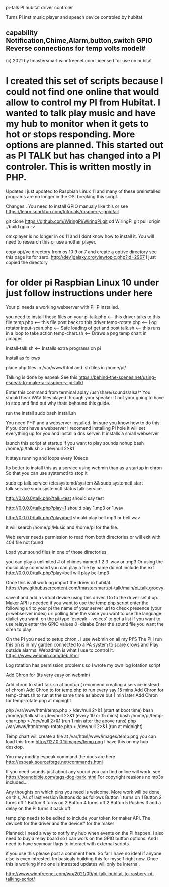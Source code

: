 pi-talk 
PI hubitat driver controler

Turns Pi inst music player and speach device controled by hubitat

capability Notification,Chime,Alarm,button,switch GPIO
Reverse connections for temp volts model#
----------------------------------------------------------------------------------------
(c) 2021 by tmastersmart winnfreenet.com
Licensed for use on hubitat


I created this set of scripts because I could not find one online that would allow to control
my PI from Hubitat.
I wanted to talk play music and have my hub to monitor when it gets to hot or stops
responding. More options are planned. This started out as PI TALK but has changed into a 
PI controler. This is written mostly in PHP.  
=========================================================================================

Updates I just updated to Raspbian Linux 11 and many of these preinstalled programs
are no longer in the OS. breaking this script.

Changes..
You need to install GPIO manualy like this or 
see https://learn.sparkfun.com/tutorials/raspberry-gpio/all 

git clone https://github.com/WiringPi/WiringPi.git
cd WiringPi
git pull origin
./build
gpio -v

omxplayer is no longer in os 11 and I dont know how to install it. You will need to research this or use another player.

copy opt/vc directory from os 10 9 or 7 and create a opt/vc directory  see this page its for zero.
http://dev1galaxy.org/viewtopic.php?id=2967    I just copied the directory

for older pi Raspbian Linux 10 under just follow instructions under here
===================================================================================================




Your pi needs a working webserver with PHP installed. 

you need to install these files on your pi 
talk.php <-- this driver talks to this file
temp.php <-- this file post back to this driver
temp-rotate.php <-- Log rotator 
input-scan.php <-- Safe loading of get and post
talk.sh  <-- this runs in a loop to take action
temp-chart.sh <-- Draws a png temp chart in /images 

install-talk.sh <-- Installs extra programs on pi

Install as follows

place php files in /var/www/html
and .sh files in /home/pi/

Talking is done by espeak See this 
https://behind-the-scenes.net/using-espeak-to-make-a-raspberry-pi-talk/

Enter this command from terminal
aplay /usr/share/sounds/alsa/*
You should hear WAV files played through your speaker if not your going to have to stop and find out why thats behound this guide. 

run the install 
sudo bash install.sh

You need PHP and a webserver installed. Im sure you know how to do this.
If you dont have a webserver I recomend installing Pi hole it will set everything up for you and install a dns server.
It installs a small webserver

 
launch this script at startup if you want to play sounds
nohup bash /home/pi/talk.sh > /dev/null 2>&1 

It stays running and loops every 10secs

Its better to install this as a service using webmin than as a startup in chron
So that you can use systemctl to stop it

sudo cp talk.service /etc/systemd/system && sudo systemctl start talk.service
sudo systemctl status talk.service


http://0.0.0.0/talk.php?talk=test should say test

http://0.0.0.0/talk.php?play=1 should play 1.mp3 or 1.wav

http://0.0.0.0/talk.php?play=bell should play bell.mp3 or bell.wav

it will search /home/pi/Music and /home/pi for the file.

Web server needs permission to read from both directories or will
exit with 404 file not found

Load your sound files in one of those directories

you can play a unlimited # of chimes named 1 2 3 .wav or .mp3
Or using the music play command you can play a file by name do not include
the ext  http://0.0.0.0/talk.php?play=bell will play bell.mp3 


Once this is all working import the driver in hubitat.
https://raw.githubusercontent.com/tmastersmart/pi-talk/main/pi_talk.groovy

save it and add a virtual device using this driver.
Go to the driver set it up.  Maker API is needed if you want to use the temp.php script
enter the following
url to your pi
the name of your server
url to check presence (your pi webserver index)
url polling time
the voice you want to use
the language dialict you want. on the pi type 'espeak --voices' to get a list
if you want to use relays enter the GPIO values   0=disabe
Enter the sound file you want the siren to play


On the PI you need to setup chron . I use webmin on all my PI'S 
The PI I run this on is in my garden connected to a PA system to scare crows and
Play outside alarms. Webadmin is what I use to control it. https://www.webmin.com/deb.html

Log rotation has permission problems so I wrote my own log lotation script

Add Chron for (its very easy on webmin)

Add chron to start talk.sh at bootup ( recomend creating a service instead of chron)
Add Chron to for temp.php to run every say 15 mins
Add Chron for temp-chart.sh to run at the same time as above but 1 min later
Add Chron for temp-rotate.php at mignight


php /var/www/html/temp.php > /dev/null 2>&1    (start at boot time)
bash /home/pi/talk.sh > /dev/null 2>&1         (every 10 or 15 mins)
bash /home/pi/temp-chart.php > /dev/null 2>&1  (run 1 min after the above runs)
php /var/www/html/temp-rotate.php > /dev/null 2>&1 (run at midnight)  

Temp chart will create a file at /var/html/www/images/temp.png
you can load this from http://127.0.0.1/images/temp.png
I have this on my hub desktop. 

You may modify espeak command the docs are here
http://espeak.sourceforge.net/commands.html


If you need sounds just about any sound you can find online will work.
see   https://soundbible.com/tags-dog-bark.html  For copyright reasions no mp3s included....


Any thoughts on which pins you need is welcome. More work will be done on this, 
As of last version Buttons do as follows
Button 1 turns on 1
Button 2 turns off 1
Button 3 turns on 2
Button 4 turns off 2
Button 5 Pushes 3 and a delay on the PI turns it back off


temp.php
needs to be edited to include your token for maker API.
The device# for the driver and the device# for the maker


Planned: I need a way to notify my hub when events on the PI happen.
I also need to buy a relay board so I can work on the GPIO button options.
And I need to have seymour flags to interact with external scripts. 

if you use this please post a comment here. 
So far I have no ideal if anyone else is even intrested. Im basicaly building this for 
myself right now. Once this is working if no one is intrested updates will only be internal.

http://www.winnfreenet.com/wp/2021/09/pi-talk-hubitat-to-rasbery-pi-talking-script/
